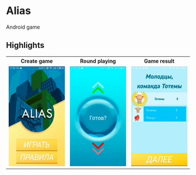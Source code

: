 # Alias
Android game

## Highlights

<table>
	<tr>
		<th width="33%">
			Create game<br>
		</th>
		<th width="33%">
			Round playing<br>
		</th>
    <th width="33%">
			Game result<br>
		</th>
	</tr>
	<tr><!-- Prevent zebra stripes --></tr>
	<tr>
		<td>
			<img src="img/create.gif"/>
		</td>
		<td>
			<img src="img/round.gif"/>
		</td>
    <td>
			<img src="img/result.jpg"/>
		</td>
	</tr>
  
</table>
